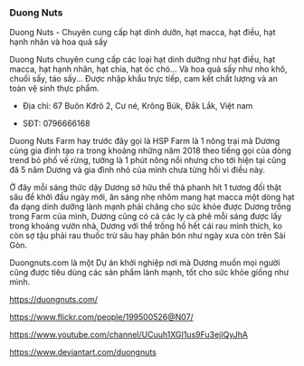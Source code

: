 ### Duong Nuts

Duong Nuts - Chuyên cung cấp hạt dinh dưỡn, hạt macca, hạt điều, hạt hạnh nhân và hoa quả sấy

Duong Nuts chuyên cung cấp các loại hạt dinh dưỡng như hạt điều, hạt macca, hạt hạnh nhân, hạt chia, hạt óc chó... Và hoa quả sấy như nho khô, chuối sấy, táo sấy... Được nhập khẩu trực tiếp, cam kết chất lượng và an toàn vệ sinh thực phẩm.

- Địa chỉ: 67 Buôn Kđrô 2, Cư né, Krông Búk, Đắk Lắk, Việt nam

- SĐT: 0796666168

Duong Nuts Farm hay trước đây gọi là HSP Farm là 1 nông trại mà Dương cùng gia đình tạo ra trong khoảng những năm 2018 theo tiếng gọi của dòng trend bỏ phố về rừng, tưởng là 1 phút nông nổi nhưng cho tới hiện tại cũng đã 5 năm Dương và gia đình nhỏ của mình chưa từng hối vì điều này.

Ở đây mỗi sáng thức dậy Dương sở hữu thể thả phanh hít 1 tương đối thật sâu để khởi đầu ngày mới, ăn sáng nhẹ nhõm mang hạt macca một dòng hạt đa dạng dinh dưỡng lành mạnh phải chăng cho sức khỏe được Dương trồng trong Farm của mình, Dương cũng có cả các ly cà phê mỗi sáng được lấy trong khoảng vườn nhà, Dương với thể trồng hồ hết cái rau mình thích, ko còn sợ tậu phải rau thuốc trừ sâu hay phân bón như ngày xưa còn trên Sài Gòn.

Duongnuts.com là một Dự án khởi nghiệp nơi mà Dương muốn mọi người cũng được tiêu dùng các sản phẩm lành mạnh, tốt cho sức khỏe giống như mình.

https://duongnuts.com/

https://www.flickr.com/people/199500526@N07/

https://www.youtube.com/channel/UCuuh1XGI1us9Fu3ejIQyJhA

https://www.deviantart.com/duongnuts
